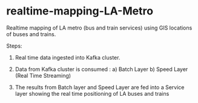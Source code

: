 # realtime-mapping-LA-Metro
Realtime mapping of LA metro (bus and train services) using GIS locations of buses and trains.

Steps:

1) Real time data ingested into Kafka cluster.

2) Data from Kafka cluster is consumed :
  a) Batch Layer
  b) Speed Layer (Real Time Streaming)

3) The results from Batch layer and Speed Layer are fed into a Service layer showing the real time positioning of LA buses and trains
